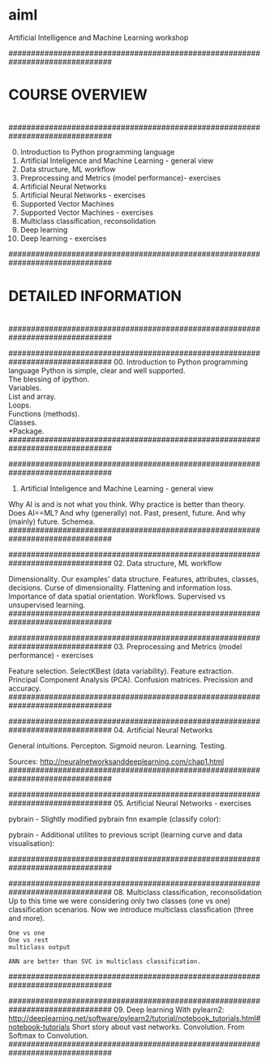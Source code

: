 # aiml
Artificial Intelligence and Machine Learning workshop


###############################################################################
#
#     COURSE OVERVIEW
#
###############################################################################

00. Introduction to Python programming language
01. Artificial Inteligence and Machine Learning - general view
02. Data structure, ML workflow
03. Preprocessing and Metrics (model performance)- exercises
04. Artificial Neural Networks
05. Artificial Neural Networks - exercises
06. Supported Vector Machines
07. Supported Vector Machines - exercises
08. Multiclass classification, reconsolidation
09. Deep learning
10. Deep learning - exercises


###############################################################################
#
#     DETAILED INFORMATION
#
###############################################################################

###############################################################################
00. Introduction to Python programming language
Python is simple, clear and well supported.  
The blessing of ipython.  
Variables.  
List and array.  
Loops.  
Functions (methods).  
Classes.  
*Package.  
###############################################################################

###############################################################################
01. Artificial Inteligence and Machine Learning - general view

Why AI is and is not what you think.
Why practice is better than theory.
Does AI==ML? And why (generally) not.
Past, present, future. And why (mainly) future.
Schemea.
###############################################################################

###############################################################################
02. Data structure, ML workflow

Dimensionality.
Our examples' data structure.
Features, attributes, classes, decisions.
Curse of dimensionality.
Flattening and information loss.
Importance of data spatial orientation.
Workflows.
Supervised vs unsupervised learning.
###############################################################################

###############################################################################
03. Preprocessing and Metrics (model performance) - exercises

Feature selection.
SelectKBest (data variability).
Feature extraction.
Principal Component Analysis (PCA).
Confusion matrices.
Precission and  accuracy.
###############################################################################

###############################################################################
04. Artificial Neural Networks

General intuitions.
Percepton.
Sigmoid neuron.
Learning.
Testing.

Sources:
http://neuralnetworksanddeeplearning.com/chap1.html
###############################################################################

###############################################################################
05. Artificial Neural Networks - exercises

pybrain - Slightly modified pybrain fnn example (classify color):

pybrain - Additional utilites to previous script
(learning curve and data visualisation):

###############################################################################

###############################################################################
08. Multiclass classification, reconsolidation
    Up to this time we were considering only two classes (one vs one)
    classification scenarios. Now we introduce multiclass classfication (three
    and more).

    One vs one
    One vs rest
    multiclass output

    ANN are better than SVC in multiclass classification.
###############################################################################

###############################################################################
09. Deep learning
    With pylearn2:
    http://deeplearning.net/software/pylearn2/tutorial/notebook_tutorials.html#notebook-tutorials
    Short story about vast networks.
    Convolution.
    From Softmax to Convolution.
###############################################################################
